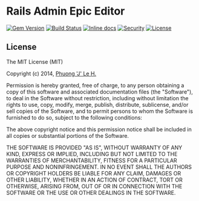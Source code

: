 # Rails Admin Epic Editor
[![Gem Version](https://badge.fury.io/rb/rails_admin_epic_editor.svg)](http://badge.fury.io/rb/rails_admin_epic_editor)
[![Build Status](https://travis-ci.org/yeuem1vannam/rails_admin_epic_editor.svg?branch=master)](https://travis-ci.org/yeuem1vannam/rails_admin_epic_editor)
[![Inline docs](http://inch-ci.org/github/yeuem1vannam/rails_admin_epic_editor.png?branch=master)](http://inch-ci.org/github/yeuem1vannam/rails_admin_epic_editor)
[![Security](https://hakiri.io/github/yeuem1vannam/rails_admin_epic_editor/master.svg)](https://hakiri.io/github/yeuem1vannam/rails_admin_epic_editor/master)
[![License](http://img.shields.io/badge/License-MIT-brightgreen.svg)](https://github.com/yeuem1vannam/rails_admin_epic_editor/blob/master/LICENSE)

License
-------

The MIT License (MIT)

Copyright (c) 2014, [Phuong 'J' Le H.](http://www.yeuem1vannam.com)

Permission is hereby granted, free of charge, to any person obtaining
a copy of this software and associated documentation files (the
"Software"), to deal in the Software without restriction, including
without limitation the rights to use, copy, modify, merge, publish,
distribute, sublicense, and/or sell copies of the Software, and to
permit persons to whom the Software is furnished to do so, subject to
the following conditions:

The above copyright notice and this permission notice shall be
included in all copies or substantial portions of the Software.

THE SOFTWARE IS PROVIDED "AS IS", WITHOUT WARRANTY OF ANY KIND,
EXPRESS OR IMPLIED, INCLUDING BUT NOT LIMITED TO THE WARRANTIES OF
MERCHANTABILITY, FITNESS FOR A PARTICULAR PURPOSE AND
NONINFRINGEMENT. IN NO EVENT SHALL THE AUTHORS OR COPYRIGHT HOLDERS BE
LIABLE FOR ANY CLAIM, DAMAGES OR OTHER LIABILITY, WHETHER IN AN ACTION
OF CONTRACT, TORT OR OTHERWISE, ARISING FROM, OUT OF OR IN CONNECTION
WITH THE SOFTWARE OR THE USE OR OTHER DEALINGS IN THE SOFTWARE.
